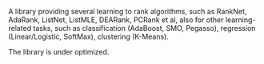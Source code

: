 A library providing several learning to rank algorithms, such as RankNet, AdaRank, ListNet, ListMLE, DEARank, PCRank et al, also for other learning-related tasks, such as classification (AdaBoost, SMO, Pegasso), regression (Linear/Logistic, SoftMax), clustering (K-Means).

The library is under optimized.